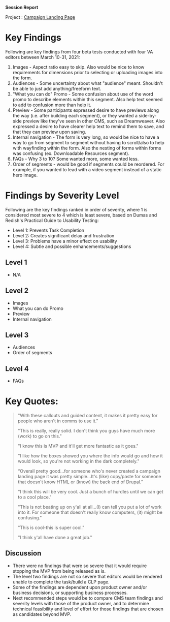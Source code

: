**Session Report**

Project : [Campaign Landing Page](https://github.com/department-of-veterans-affairs/va.gov-team/tree/master/products/content/tier-2-content-IA-and-design/campaign-landing-page-templates)

# Key Findings

Following are key findings from four beta tests conducted with four VA editors between March 10-31, 2021:

1. Images - Aspect ratio easy to skip. Also would be nice to know requirements for dimensions prior to selecting or uploading images into the form. 
2. Audiences - Some uncertainty about what "audience" meant. Shouldn't be able to just add anything/freeform text. 
3. "What you can do" Promo - Some confusion about use of the word promo to describe elements within this segment. Also help text seemed to add to confusion more than help it. 
4. Preview - Some participants expressed desire to have previews along the way (i.e. after building each segment), or they wanted a side-by-side preview like they've seen in other CMS, such as Dreamweaver. Also expressed a desire to have clearer help text to remind them to save, and that they can preview upon saving.
5. Internal navigation - The form is very long, so would be nice to have a way to go from segment to segment without having to scroll/also to help with wayfinding within the form. Also the nesting of forms within forms was confusing (ex. Downloadable Resources segment). 
6. FAQs - Why 3 to 10? Some wanted more, some wanted less. 
7. Order of segments - would be good if segments could be reordered. For example, if you wanted to lead with a video segment instead of a static hero image. 

# Findings by Severity Level

Following are the key findings ranked in order of severity, where 1 is considered most severe to 4 which is least severe, based on Dumas and Redish's Practical Guide to Usability Testing: 

* Level 1: Prevents Task Completion
* Level 2: Creates significant delay and frustration
* Level 3: Problems have a minor effect on usability
* Level 4: Subtle and possible enhancements/suggestions

## Level 1

* N/A
 
## Level 2

* Images 
* What you can do Promo 
* Preview 
* Internal navigation 

## Level 3

* Audiences 
* Order of segments 

## Level 4

* FAQs 

# Key Quotes:

> "With these callouts and guided content, it makes it pretty easy for people who aren't in comms to use it."
> 
> "This is really, really solid. I don't think you guys have much more (work) to go on this."
> 
> "I know this is MVP and it'll get more fantastic as it goes."
> 
> "I like how the boxes showed you where the info would go and how it would look, so you're not working in the dark completely."
> 
> “Overall pretty good...for someone who's never created a campaign landing page it was pretty simple...It's (like) copy/paste for someone that doesn't know HTML or (know) the back end of Drupal.”
> 
> "I think this will be very cool. Just a bunch of hurdles until we can get to a cool place."
> 
> "This is not beating up on y'all at all...(I) can tell you put a lot of work into it. For someone that doesn't really know computers, (it) might be confusing."
> 
> "This is cool-this is super cool."
> 
> "I think y'all have done a great job."


## Discussion

* There were no findings that were so severe that it would require stopping the MVP from being released as is.
* The level two findings are not so severe that editors would be rendered unable to complete the task/build a CLP page.
* Some of the findings are dependent upon product owner and/or business decisions, or supporting business processes.
* Next recommended steps would be to compare CMS team findings and severity levels with those of the product owner, and to determine technical feasibility and level of effort for those findings that are chosen as candidates beyond MVP.
 

